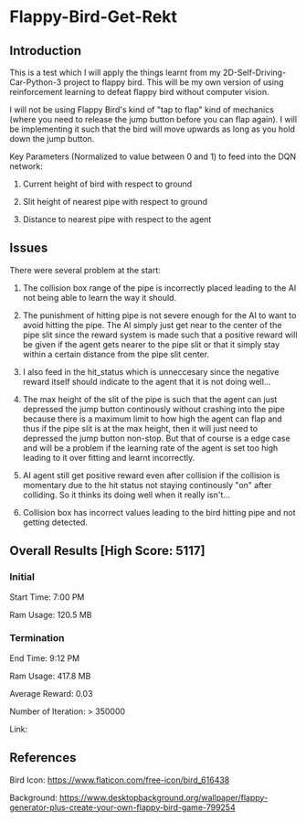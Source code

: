 # Flappy-Bird-Get-Rekt

## Introduction

This is a test which I will apply the things learnt from my 2D-Self-Driving-Car-Python-3 project to flappy bird. 
This will be my own version of using reinforcement learning to defeat flappy bird without computer vision.

I will not be using Flappy Bird's kind of "tap to flap" kind of mechanics (where you need to release the jump button
before you can flap again). I will be implementing it such that the bird will move upwards as long as you hold down 
the jump button. 

Key Parameters (Normalized to value between 0 and 1) to feed into the DQN network:

1) Current height of bird with respect to ground

2) Slit height of nearest pipe with respect to ground

3) Distance to nearest pipe with respect to the agent

## Issues

There were several problem at the start:

1) The collision box range of the pipe is incorrectly placed leading to the AI not being able to learn the way it 
  should. 
  
2) The punishment of hitting pipe is not severe enough for the AI to want to avoid hitting the pipe. The AI simply 
  just get near to the center of the pipe slit since the reward system is made such that a positive reward will be
  given if the agent gets nearer to the pipe slit or that it simply stay within a certain distance from the pipe slit
  center. 
  
3) I also feed in the hit_status which is unneccesary since the negative reward itself should indicate to the agent that
  it is not doing well...
  
4) The max height of the slit of the pipe is such that the agent can just depressed the jump button continously without
  crashing into the pipe because there is a maximum limit to how high the agent can flap and thus if the pipe slit is at
  the max height, then it will just need to depressed the jump button non-stop. But that of course is a edge case and will
  be a problem if the learning rate of the agent is set too high leading to it over fitting and learnt incorrectly. 
  
5) AI agent still get positive reward even after collision if the collision is momentary due to the hit status not staying
  continously "on" after colliding. So it thinks its doing well when it really isn't...
  
6) Collision box has incorrect values leading to the bird hitting pipe and not getting detected.


## Overall Results [High Score: 5117]

### Initial

Start Time: 7:00 PM

Ram Usage: 120.5 MB

### Termination

End Time: 9:12 PM

Ram Usage: 417.8 MB

Average Reward: 0.03

Number of Iteration: > 350000

Link: 

## References

Bird Icon: https://www.flaticon.com/free-icon/bird_616438

Background: https://www.desktopbackground.org/wallpaper/flappy-generator-plus-create-your-own-flappy-bird-game-799254

